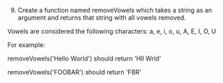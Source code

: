
9. Create a function named removeVowels which takes a string as an argument and returns that string with all vowels removed.


Vowels are considered the following characters: a, e, i, o, u, A, E, I, O, U


For example:


removeVowels('Hello World') should return 'Hll Wrld'

removeVowels('FOOBAR') should return 'FBR'
